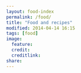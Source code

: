 ```yaml
---
layout: food-index
permalink: /food/
title: "Food and recipes"
modified: 2014-04-14 16:15
tags: [food]
image:
  feature: 
  credit: 
  creditlink: 
share: 
---
```

